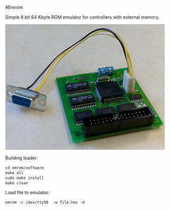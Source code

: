 #Emrom

Simple 8 bit 64 Kbyte ROM emulator for controllers with external memory.

![Image](/hardware/board.png)

Building loader:
```
cd emrom/software
make all
sudo make install
make clean
```

Load file to emulator:
```
emrom -c /dev/ttyS0  -w file.hex -d
```


